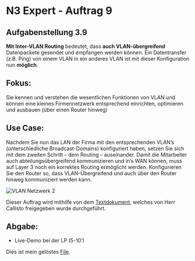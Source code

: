 # N3 Expert - Auftrag 9

## Aufgabenstellung 3.9

**Mit Inter-VLAN Routing** bedeutet, dass **auch VLAN-übergreifend** Datenpackete gesendet und empfangen werden können. Ein Datentransfer (z.B. Ping) von einem VLAN in ein anderes VLAN ist mit dieser Konfiguration nun **möglich**.


## Fokus:
Sie kennen und verstehen die wesentlichen Funktionen von VLAN und können eine kleines Firmennetzwerk entsprechend einrichten, optimieren und ausbauen (über einen Router hinweg)


## Use Case:

Nachdem Sie nun das LAN der Firma mit den entsprechenden VLAN’s (unterschiedliche Broadcast-Domains) konfiguriert haben, setzen Sie sich mit dem zweiten Schritt – dem Routing – auseinander. Damit die Mitarbeiter auch abteilungsübergreifend kommunizieren und in’s WAN können, muss auf Layer 3 noch ein korrektes Routing ermöglicht werden. Konfigurieren Sie den Router so, dass VLAN-Übergreifend und auch über den Router hinweg kommuniziert werden kann.<br>

![VLAN Netzwerk 2](3-9_VLAN_netzwerk.jpg)


Dieser Auftrag wird mithilfe von dem [Textdokument](CISCO_PKT_Kommandos.txt), welches von Herr Callisto freigegeben wurde durchgeführt.


## Abgabe:
-  Live-Demo bei der LP (5-10’)

Dies ist mein gelöstes [File](N3_9-Auftrag.pkt).

